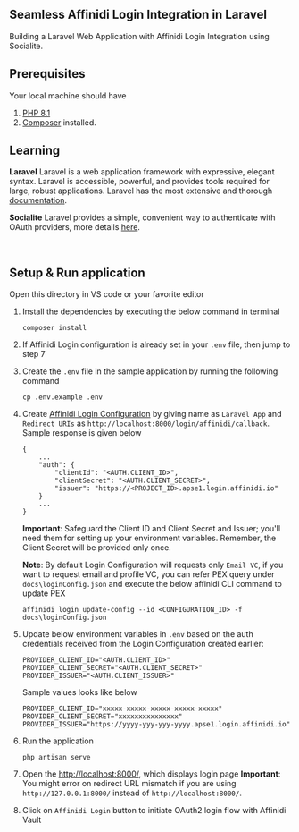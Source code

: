 ## Seamless Affinidi Login Integration in Laravel

Building a Laravel Web Application with Affinidi Login Integration using Socialite.

## Prerequisites
Your local machine should have 
1. [PHP 8.1](https://www.php.net/downloads) 
2. [Composer](https://getcomposer.org/download/) installed.

## Learning 

**Laravel**
Laravel is a web application framework with expressive, elegant syntax. Laravel is accessible, powerful, and provides tools required for large, robust applications.
Laravel has the most extensive and thorough [documentation](https://laravel.com/docs).

**Socialite**
Laravel provides a simple, convenient way to authenticate with OAuth providers, more details [here](https://laravel.com/docs/10.x/socialites).

<br>

## Setup & Run application

Open this directory in VS code or your favorite editor

 1. Install the dependencies by executing the below command in terminal
    ```
    composer install
    ```
 2. If Affinidi Login configuration is already set in your `.env` file, then jump to step 7
 3. Create the `.env` file in the sample application by running the following command
    ```
    cp .env.example .env
    ```
 4. Create [Affinidi Login Configuration](https://docs.affinidi.com/docs/affinidi-login/login-configuration/#create-login-configuration) by giving name as `Laravel App` and `Redirect URIs` as `http://localhost:8000/login/affinidi/callback`. Sample response is given below
    ```
    {
        ...
        "auth": {
            "clientId": "<AUTH.CLIENT_ID>",
            "clientSecret": "<AUTH.CLIENT_SECRET>",
            "issuer": "https://<PROJECT_ID>.apse1.login.affinidi.io"
        }
        ...
    }
    ```
    **Important**: Safeguard the Client ID and Client Secret and Issuer; you'll need them for setting up your environment variables. Remember, the Client Secret will be provided only once.

    **Note**: By default Login Configuration will requests only `Email VC`, if you want to request email and profile VC, you can refer PEX query under `docs\loginConfig.json` and execute the below affinidi CLI command to update PEX
    ```
    affinidi login update-config --id <CONFIGURATION_ID> -f docs\loginConfig.json
    ```
 
 5. Update below environment variables in `.env` based on the auth credentials received from the Login Configuration created earlier:
    ```
    PROVIDER_CLIENT_ID="<AUTH.CLIENT_ID>"
    PROVIDER_CLIENT_SECRET="<AUTH.CLIENT_SECRET>"
    PROVIDER_ISSUER="<AUTH.CLIENT_ISSUER>"
    ```
    Sample values looks like below
    ```
    PROVIDER_CLIENT_ID="xxxxx-xxxxx-xxxxx-xxxxx-xxxxx"
    PROVIDER_CLIENT_SECRET="xxxxxxxxxxxxxxx"
    PROVIDER_ISSUER="https://yyyy-yyy-yyy-yyyy.apse1.login.affinidi.io"
    ```
6. Run the application
    ```
    php artisan serve
    ```
7. Open the [http://localhost:8000/](http://localhost:8000/), which displays login page 
    **Important**: You might error on redirect URL mismatch if you are using `http://127.0.0.1:8000/` instead of `http://localhost:8000/`. 
8. Click on `Affinidi Login` button to initiate OAuth2 login flow with Affinidi Vault

